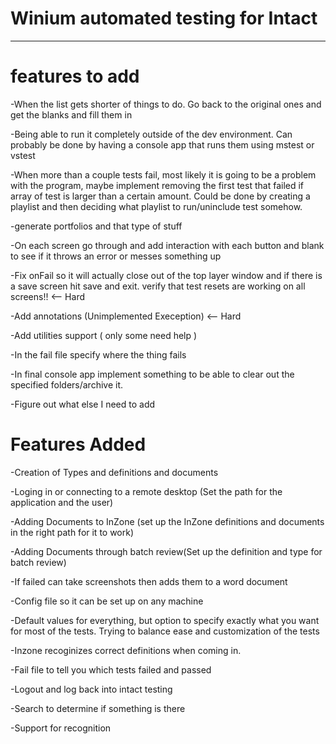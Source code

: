 # Winium automated testing for Intact
--------
# features to add
-When the list gets shorter of things to do. Go back to the original ones and get the blanks and fill them in 

-Being able to run it completely outside of the dev environment. Can probably be done by having a console app that runs them using mstest or vstest

-When more than a couple tests fail, most likely it is going to be a problem with the program, maybe implement removing the first test that failed if array of test is larger than a certain amount. Could be done by creating a playlist and then deciding what playlist to run/uninclude test somehow.

-generate portfolios and that type of stuff

-On each screen go through and add interaction with each button and blank to see if it throws an error or messes something up

-Fix onFail so it will actually close out of the top layer window and if there is a save screen hit save and exit. verify that test resets are working on all screens!! <-- Hard

-Add annotations (Unimplemented Exeception) <-- Hard

-Add utilities support ( only some need help ) 

-In the fail file specify where the thing fails

-In final console app implement something to be able to clear out the specified folders/archive it.

-Figure out what else I need to add

# Features Added 

-Creation of Types and definitions and documents

-Loging in or connecting to a remote desktop (Set the path for the application and the user) 

-Adding Documents to InZone (set up the InZone definitions and documents in the right path for it to work)

-Adding Documents through batch review(Set up the definition and type for batch review)

-If failed can take screenshots then adds them to a word document

-Config file so it can be set up on any machine

-Default values for everything, but option to specify exactly what you want for most of the tests. Trying to balance ease and customization of the tests 

-Inzone recoginizes correct definitions when coming in. 

-Fail file to tell you which tests failed and passed

-Logout and log back into intact testing

-Search to determine if something is there

-Support for recognition

